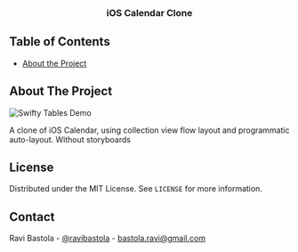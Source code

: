 <!-- PROJECT LOGO -->
<br />
<p align="center">
  <h3 align="center">iOS Calendar Clone</h3>
<p>



<!-- TABLE OF CONTENTS -->
## Table of Contents

* [About the Project](#about-the-project)
<!-- ABOUT THE PROJECT -->
## About The Project

![Swifty Tables Demo](Calendar.gif)

A clone of iOS Calendar, using collection view flow layout and programmatic auto-layout. Without storyboards


<!-- LICENSE -->
## License

Distributed under the MIT License. See `LICENSE` for more information.



<!-- CONTACT -->
## Contact

Ravi Bastola - [@ravibastola](https://twitter.com/ravibastola) - bastola.ravi@gmail.com

